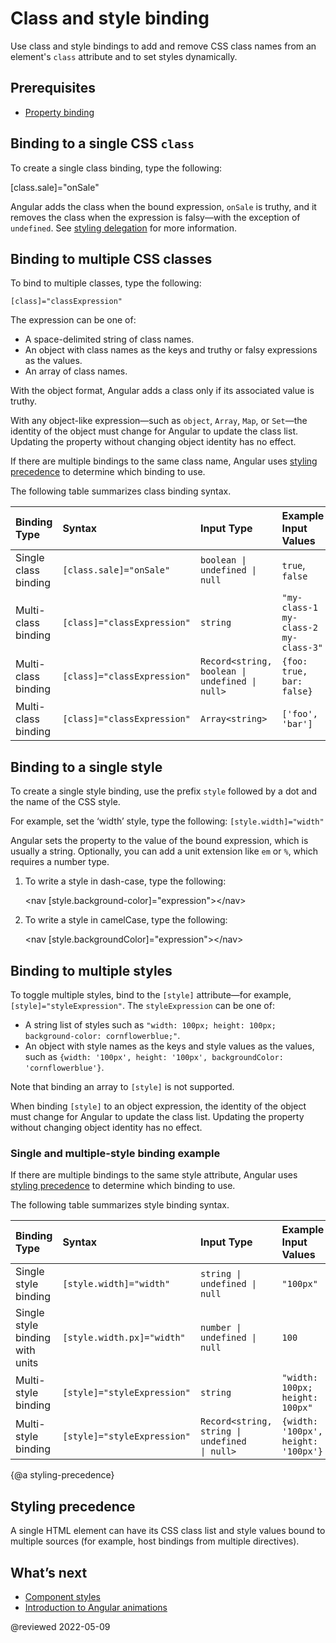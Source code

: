 # Class and style binding

Use class and style bindings to add and remove CSS class names from an element's `class` attribute and to set styles dynamically.

## Prerequisites

* [Property binding](guide/property-binding)

## Binding to a single CSS `class`

To create a single class binding, type the following:

[class.sale]="onSale"

Angular adds the class when the bound expression, `onSale` is truthy, and it removes the class when the expression is falsy—with the exception of `undefined`.  See [styling delegation](guide/style-precedence#styling-delegation) for more information.

## Binding to multiple CSS classes

To bind to multiple classes, type the following:

`[class]="classExpression"`

The expression can be one of:

* A space-delimited string of class names.
* An object with class names as the keys and truthy or falsy expressions as the values.
* An array of class names.

With the object format, Angular adds a class only if its associated value is truthy.

<div class="alert is-important">

With any object-like expression—such as `object`, `Array`, `Map`, or `Set`—the identity of the object must change for Angular to update the class list.
Updating the property without changing object identity has no effect.

</div>

If there are multiple bindings to the same class name, Angular uses [styling precedence](guide/style-precedence) to determine which binding to use.

The following table summarizes class binding syntax.

| Binding Type | Syntax | Input Type | Example Input Values |
| :----------- | :----- | :--------- | :------------------- |
| Single class binding | `[class.sale]="onSale"` | <code>boolean &verbar; undefined &verbar; null</code> | `true`, `false` |
| Multi-class binding | `[class]="classExpression"` | `string` | `"my-class-1 my-class-2 my-class-3"` |
| Multi-class binding | `[class]="classExpression"` | <code>Record&lt;string, boolean &verbar; undefined &verbar; null></code> | `{foo: true, bar: false}` |
| Multi-class binding | `[class]="classExpression"` | <code>Array&lt;string></code> | `['foo', 'bar']` |

## Binding to a single style

To create a single style binding, use the prefix `style` followed by a dot and the name of the CSS style.

For example, set the ‘width’ style, type the following:  `[style.width]="width"`

Angular sets the property to the value of the bound expression, which is usually a string.  Optionally, you can add a unit extension like `em` or `%`, which requires a number type.

1. To write a style in dash-case, type the following:

   <code-example language="html">&lt;nav [style.background-color]="expression"&gt;&lt;/nav&gt;</code-example>

2. To write a style in camelCase, type the following:

   <code-example language="html">&lt;nav [style.backgroundColor]="expression"&gt;&lt;/nav&gt;</code-example>

## Binding to multiple styles

To toggle multiple styles, bind to the `[style]` attribute—for example, `[style]="styleExpression"`.  The `styleExpression` can be one of:

* A string list of styles such as `"width: 100px; height: 100px; background-color: cornflowerblue;"`.
* An object with style names as the keys and style values as the values, such as `{width: '100px', height: '100px', backgroundColor: 'cornflowerblue'}`.

Note that binding an array to `[style]` is not supported.

<div class="alert is-important">

When binding `[style]` to an object expression, the identity of the object must change for Angular to update the class list.
Updating the property without changing object identity has no effect.

</div>

### Single and multiple-style binding example

<code-example path="attribute-binding/src/app/single-and-multiple-style-binding.component.ts" header="nav-bar.component.ts"></code-example>

If there are multiple bindings to the same style attribute, Angular uses [styling precedence](guide/style-precedence) to determine which binding to use.

The following table summarizes style binding syntax.

| Binding Type | Syntax | Input Type | Example Input Values |
| :----------- | :----- | :--------- | :------------------- |
| Single style binding | `[style.width]="width"` | <code>string &verbar; undefined &verbar; null</code> | `"100px"` |
| Single style binding with units | `[style.width.px]="width"` | <code>number &verbar; undefined &verbar; null</code> | `100` |
| Multi-style binding | `[style]="styleExpression"` | `string` | `"width: 100px; height: 100px"` |
| Multi-style binding | `[style]="styleExpression"` | <code>Record&lt;string, string &verbar; undefined &verbar; null></code> | `{width: '100px', height: '100px'}` |

{@a styling-precedence}

## Styling precedence

A single HTML element can have its CSS class list and style values bound to multiple sources (for example, host bindings from multiple directives).

## What’s next

* [Component styles](https://angular.io/guide/component-styles)
* [Introduction to Angular animations](https://angular.io/guide/animations)

@reviewed 2022-05-09
